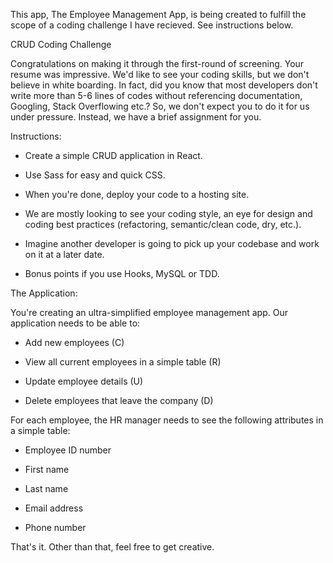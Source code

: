 This app, The Employee Management App, is being created to fulfill the scope of a coding challenge I have recieved.  See instructions below.



CRUD Coding Challenge

 

Congratulations on making it through the first-round of screening. Your resume was impressive. We'd like to see your coding skills, but we don't believe in white boarding. In fact, did you know that most developers don't write more than 5-6 lines of codes without referencing documentation, Googling, Stack Overflowing etc.? So, we don't expect you to do it for us under pressure. Instead, we have a brief assignment for you.

 

Instructions:

 

- Create a simple CRUD application in React.

- Use Sass for easy and quick CSS.

- When you're done, deploy your code to a hosting site.

- We are mostly looking to see your coding style, an eye for design and coding best practices (refactoring, semantic/clean code, dry, etc.).

- Imagine another developer is going to pick up your codebase and work on it at a later date.

- Bonus points if you use Hooks, MySQL or TDD.

 

The Application:

 

You're creating an ultra-simplified employee management app. Our application needs to be able to:

- Add new employees (C)

- View all current employees in a simple table (R)

- Update employee details (U)

- Delete employees that leave the company (D)

 

For each employee, the HR manager needs to see the following attributes in a simple table:

- Employee ID number

- First name

- Last name

- Email address

- Phone number

 

That's it. Other than that, feel free to get creative.
